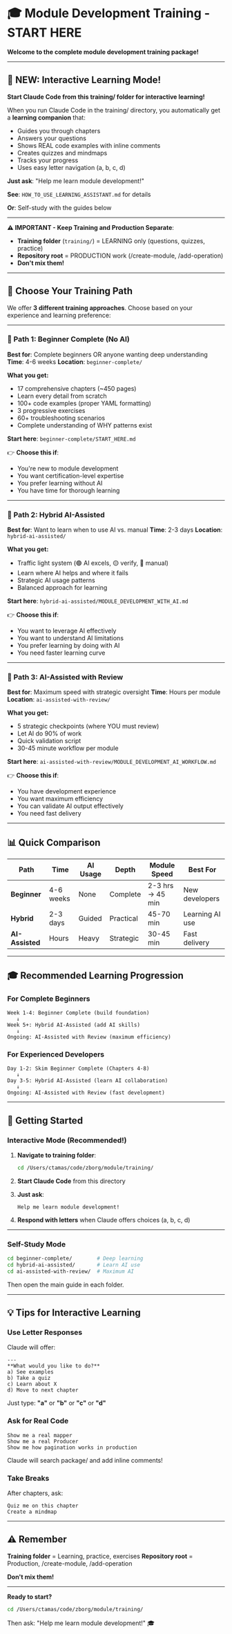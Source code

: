 # 🎓 Module Development Training - START HERE

**Welcome to the complete module development training package!**

---

## 🤖 NEW: Interactive Learning Mode!

**Start Claude Code from this training/ folder for interactive learning!**

When you run Claude Code in the training/ directory, you automatically get a **learning companion** that:
- Guides you through chapters
- Answers your questions
- Shows REAL code examples with inline comments
- Creates quizzes and mindmaps
- Tracks your progress
- Uses easy letter navigation (a, b, c, d)

**Just ask**: "Help me learn module development!"

**See**: `HOW_TO_USE_LEARNING_ASSISTANT.md` for details

**Or**: Self-study with the guides below

---

**⚠️ IMPORTANT - Keep Training and Production Separate**:
- **Training folder** (`training/`) = LEARNING only (questions, quizzes, practice)
- **Repository root** = PRODUCTION work (/create-module, /add-operation)
- **Don't mix them!**

---

## 🎯 Choose Your Training Path

We offer **3 different training approaches**. Choose based on your experience and learning preference:

---

### 🌱 Path 1: Beginner Complete (No AI)
**Best for**: Complete beginners OR anyone wanting deep understanding
**Time**: 4-6 weeks
**Location**: `beginner-complete/`

**What you get:**
- 17 comprehensive chapters (~450 pages)
- Learn every detail from scratch
- 100+ code examples (proper YAML formatting)
- 3 progressive exercises
- 60+ troubleshooting scenarios
- Complete understanding of WHY patterns exist

**Start here**: `beginner-complete/START_HERE.md`

👉 **Choose this if**:
- You're new to module development
- You want certification-level expertise
- You prefer learning without AI
- You have time for thorough learning

---

### 🤝 Path 2: Hybrid AI-Assisted
**Best for**: Want to learn when to use AI vs. manual
**Time**: 2-3 days
**Location**: `hybrid-ai-assisted/`

**What you get:**
- Traffic light system (🟢 AI excels, 🟡 verify, 🔴 manual)
- Learn where AI helps and where it fails
- Strategic AI usage patterns
- Balanced approach for learning

**Start here**: `hybrid-ai-assisted/MODULE_DEVELOPMENT_WITH_AI.md`

👉 **Choose this if**:
- You want to leverage AI effectively
- You want to understand AI limitations
- You prefer learning by doing with AI
- You need faster learning curve

---

### 🚀 Path 3: AI-Assisted with Review
**Best for**: Maximum speed with strategic oversight
**Time**: Hours per module
**Location**: `ai-assisted-with-review/`

**What you get:**
- 5 strategic checkpoints (where YOU must review)
- Let AI do 90% of work
- Quick validation script
- 30-45 minute workflow per module

**Start here**: `ai-assisted-with-review/MODULE_DEVELOPMENT_AI_WORKFLOW.md`

👉 **Choose this if**:
- You have development experience
- You want maximum efficiency
- You can validate AI output effectively
- You need fast delivery

---

## 📊 Quick Comparison

| Path | Time | AI Usage | Depth | Module Speed | Best For |
|------|------|----------|-------|--------------|----------|
| **Beginner** | 4-6 weeks | None | Complete | 2-3 hrs → 45 min | New developers |
| **Hybrid** | 2-3 days | Guided | Practical | 45-70 min | Learning AI use |
| **AI-Assisted** | Hours | Heavy | Strategic | 30-45 min | Fast delivery |

---

## 🎓 Recommended Learning Progression

### For Complete Beginners
```
Week 1-4: Beginner Complete (build foundation)
   ↓
Week 5+: Hybrid AI-Assisted (add AI skills)
   ↓
Ongoing: AI-Assisted with Review (maximum efficiency)
```

### For Experienced Developers
```
Day 1-2: Skim Beginner Complete (Chapters 4-8)
   ↓
Day 3-5: Hybrid AI-Assisted (learn AI collaboration)
   ↓
Ongoing: AI-Assisted with Review (fast development)
```

---

## 🚀 Getting Started

### Interactive Mode (Recommended!)

1. **Navigate to training folder**:
   ```bash
   cd /Users/ctamas/code/zborg/module/training/
   ```

2. **Start Claude Code** from this directory

3. **Just ask**:
   ```
   Help me learn module development!
   ```

4. **Respond with letters** when Claude offers choices (a, b, c, d)

---

### Self-Study Mode

```bash
cd beginner-complete/        # Deep learning
cd hybrid-ai-assisted/       # Learn AI use
cd ai-assisted-with-review/  # Maximum AI
```

Then open the main guide in each folder.

---

## 💡 Tips for Interactive Learning

### Use Letter Responses
Claude will offer:
```
---
**What would you like to do?**
a) See examples
b) Take a quiz
c) Learn about X
d) Move to next chapter
```

Just type: **"a"** or **"b"** or **"c"** or **"d"**

### Ask for Real Code
```
Show me a real mapper
Show me a real Producer
Show me how pagination works in production
```

Claude will search package/ and add inline comments!

### Take Breaks
After chapters, ask:
```
Quiz me on this chapter
Create a mindmap
```

---

## ⚠️ Remember

**Training folder** = Learning, practice, exercises
**Repository root** = Production, /create-module, /add-operation

**Don't mix them!**

---

**Ready to start?**

```bash
cd /Users/ctamas/code/zborg/module/training/
```

Then ask: "Help me learn module development!" 🎓
